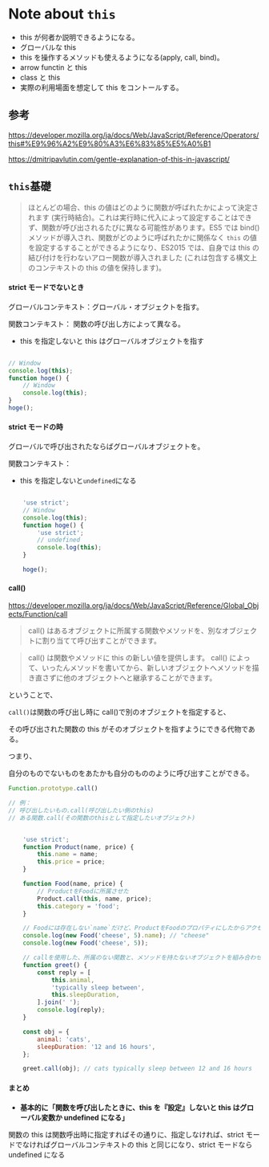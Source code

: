 # Note about `this`

-   this が何者か説明できるようになる。
-   グローバルな this
-   this を操作するメソッドも使えるようになる(apply, call, bind)。
-   arrow functin と this
-   class と this
-   実際の利用場面を想定して this をコントールする。

## 参考

https://developer.mozilla.org/ja/docs/Web/JavaScript/Reference/Operators/this#%E9%96%A2%E9%80%A3%E6%83%85%E5%A0%B1

https://dmitripavlutin.com/gentle-explanation-of-this-in-javascript/

## `this`基礎

> ほとんどの場合、this の値はどのように関数が呼ばれたかによって決定されます (実行時結合)。これは実行時に代入によって設定することはできず、関数が呼び出されるたびに異なる可能性があります。ES5 では bind() メソッドが導入され、関数がどのように呼ばれたかに関係なく `this` の値を設定するすることができるようになり、ES2015 では、自身では this の結び付けを行わないアロー関数が導入されました (これは包含する構文上のコンテキストの this の値を保持します)。

#### strict モードでないとき

グローバルコンテキスト：グローバル・オブジェクトを指す。

関数コンテキスト： 関数の呼び出し方によって異なる。

-   this を指定しないと this はグローバルオブジェクトを指す

```JavaScript

// Window
console.log(this);
function hoge() {
    // Window
    console.log(this);
}
hoge();
```

#### strict モードの時

グローバルで呼び出されたならばグローバルオブジェクトを。

関数コンテキスト：

-   this を指定しないと`undefined`になる

```JavaScript

    'use strict';
    // Window
    console.log(this);
    function hoge() {
        'use strict';
        // undefined
        console.log(this);
    }

    hoge();
```

#### call()

https://developer.mozilla.org/ja/docs/Web/JavaScript/Reference/Global_Objects/Function/call

> call() はあるオブジェクトに所属する関数やメソッドを、別なオブジェクトに割り当てて呼び出すことができます。

> call() は関数やメソッドに this の新しい値を提供します。 call() によって、いったんメソッドを書いてから、新しいオブジェクトへメソッドを描き直さずに他のオブジェクトへと継承することができます。

ということで、

`call()`は関数の呼び出し時に call()で別のオブジェクトを指定すると、

その呼び出された関数の this がそのオブジェクトを指すようにできる代物である。

つまり、

自分のものでないものをあたかも自分のもののように呼び出すことができる。

```JavaScript
Function.prototype.call()

// 例：
// 呼び出したいもの.call(呼び出したい側のthis)
// ある関数.call(その関数のthisとして指定したいオブジェクト)
```

```JavaScript

    'use strict';
    function Product(name, price) {
        this.name = name;
        this.price = price;
    }

    function Food(name, price) {
        // ProductをFoodに所属させた
        Product.call(this, name, price);
        this.category = 'food';
    }

    // Foodには存在しない`name`だけど、ProductをFoodのプロパティにしたからアクセスできるようになった
    console.log(new Food('cheese', 5).name); // "cheese"
    console.log(new Food('cheese', 5));

    // callを使用した、所属のない関数と、メソッドを持たないオブジェクトを組み合わせて呼び出す方法
    function greet() {
        const reply = [
            this.animal,
            'typically sleep between',
            this.sleepDuration,
        ].join(' ');
        console.log(reply);
    }

    const obj = {
        animal: 'cats',
        sleepDuration: '12 and 16 hours',
    };

    greet.call(obj); // cats typically sleep between 12 and 16 hours
```

#### まとめ

-   **基本的に「関数を呼び出したときに、this を『設定』しないと this はグローバル変数か undefined になる」**

関数の this は関数呼出時に指定すればその通りに、指定しなければ、strict モードでなければグローバルコンテキストの this と同じになり、strict モードなら undefined になる
